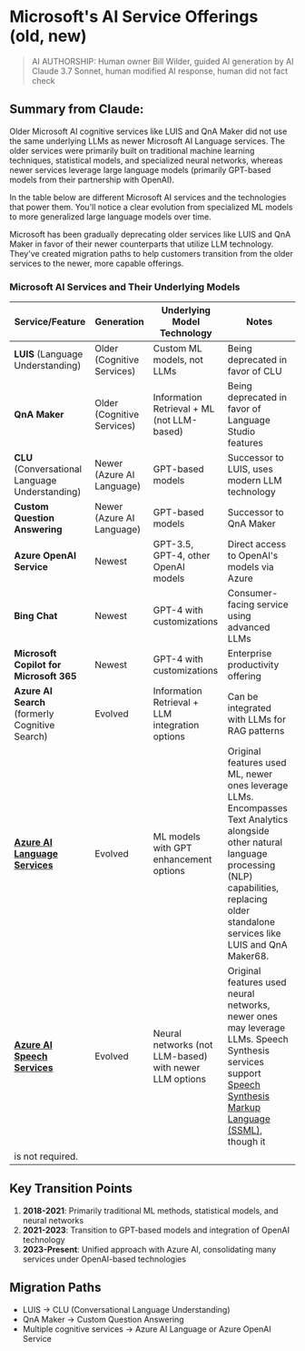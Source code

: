 # Microsoft's AI Service Offerings (old, new)

> AI AUTHORSHIP: Human owner Bill Wilder, guided AI generation by AI Claude 3.7 Sonnet, human modified AI response, human did not fact check

## Summary from Claude:

Older Microsoft AI cognitive services like LUIS and QnA Maker did not use the same underlying LLMs as newer Microsoft AI Language services. The older services were primarily built on traditional machine learning techniques, statistical models, and specialized neural networks, whereas newer services leverage large language models (primarily GPT-based models from their partnership with OpenAI).

In the table below are different Microsoft AI services and the technologies that power them. You'll notice a clear evolution from specialized ML models to more generalized large language models over time.

Microsoft has been gradually deprecating older services like LUIS and QnA Maker in favor of their newer counterparts that utilize LLM technology. They've created migration paths to help customers transition from the older services to the newer, more capable offerings.

### Microsoft AI Services and Their Underlying Models

| Service/Feature | Generation | Underlying Model Technology | Notes |
|-----------------|------------|------------------------------|-------|
| **LUIS** (Language Understanding) | Older (Cognitive Services) | Custom ML models, not LLMs | Being deprecated in favor of CLU |
| **QnA Maker** | Older (Cognitive Services) | Information Retrieval + ML (not LLM-based) | Being deprecated in favor of Language Studio features |
| **CLU** (Conversational Language Understanding) | Newer (Azure AI Language) | GPT-based models | Successor to LUIS, uses modern LLM technology |
| **Custom Question Answering** | Newer (Azure AI Language) | GPT-based models | Successor to QnA Maker |
| **Azure OpenAI Service** | Newest | GPT-3.5, GPT-4, other OpenAI models | Direct access to OpenAI's models via Azure |
| **Bing Chat** | Newest | GPT-4 with customizations | Consumer-facing service using advanced LLMs |
| **Microsoft Copilot for Microsoft 365** | Newest | GPT-4 with customizations | Enterprise productivity offering |
| **Azure AI Search** (formerly Cognitive Search) | Evolved | Information Retrieval + LLM integration options | Can be integrated with LLMs for RAG patterns |
| **[Azure AI Language Services](https://learn.microsoft.com/en-us/azure/ai-services/language-service/)** | Evolved | ML models with GPT enhancement options | Original features used ML, newer ones leverage LLMs. Encompasses Text Analytics alongside other natural language processing (NLP) capabilities, replacing older standalone services like LUIS and QnA Maker68. |
| **[Azure AI Speech Services](https://learn.microsoft.com/en-us/azure/ai-services/speech-service/)** | Evolved | Neural networks (not LLM-based) with newer LLM options | Original features used neural networks, newer ones may leverage LLMs. Speech Synthesis services support [Speech Synthesis Markup Language (SSML)](https://learn.microsoft.com/en-us/azure/ai-services/speech-service/speech-synthesis-markup), though it
is not required. |

## Key Transition Points

1. **2018-2021**: Primarily traditional ML methods, statistical models, and neural networks
2. **2021-2023**: Transition to GPT-based models and integration of OpenAI technology
3. **2023-Present**: Unified approach with Azure AI, consolidating many services under OpenAI-based technologies

## Migration Paths

* LUIS → CLU (Conversational Language Understanding)
* QnA Maker → Custom Question Answering
* Multiple cognitive services → Azure AI Language or Azure OpenAI Service
